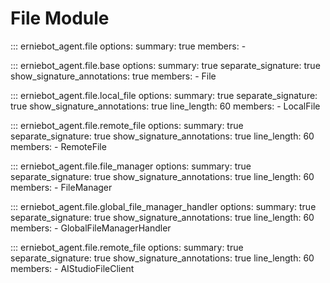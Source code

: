 # File Module

::: erniebot_agent.file
    options:
        summary: true
        members:
        -


::: erniebot_agent.file.base
    options:
        summary: true
        separate_signature: true
        show_signature_annotations: true
        members:
        - File


::: erniebot_agent.file.local_file
    options:
        summary: true
        separate_signature: true
        show_signature_annotations: true
        line_length: 60
        members:
        - LocalFile

::: erniebot_agent.file.remote_file
    options:
        summary: true
        separate_signature: true
        show_signature_annotations: true
        line_length: 60
        members:
        - RemoteFile

::: erniebot_agent.file.file_manager
    options:
        summary: true
        separate_signature: true
        show_signature_annotations: true
        line_length: 60
        members:
        - FileManager

::: erniebot_agent.file.global_file_manager_handler
    options:
        summary: true
        separate_signature: true
        show_signature_annotations: true
        line_length: 60
        members:
        - GlobalFileManagerHandler

::: erniebot_agent.file.remote_file
    options:
        summary: true
        separate_signature: true
        show_signature_annotations: true
        line_length: 60
        members:
        - AIStudioFileClient